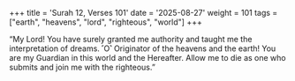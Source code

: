 +++
title = 'Surah 12, Verses 101'
date = '2025-08-27'
weight = 101
tags = ["earth", "heavens", "lord", "righteous", "world"]
+++

“My Lord! You have surely granted me authority and taught me the interpretation of dreams. ˹O˺ Originator of the heavens and the earth! You are my Guardian in this world and the Hereafter. Allow me to die as one who submits and join me with the righteous.”